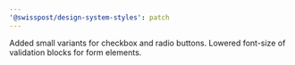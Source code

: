 ```yaml
---
'@swisspost/design-system-styles': patch
---
```


Added small variants for checkbox and radio buttons.
Lowered font-size of validation blocks for form elements.
